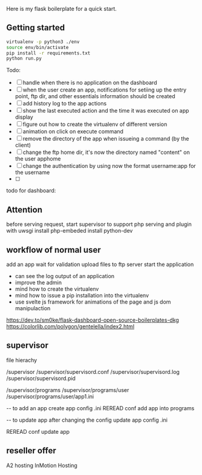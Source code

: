  Here is my flask boilerplate for a quick start.
 
## Getting started 
 
 ```sh
 virtualenv -p python3 ./env
 source env/bin/activate
 pip install -r requirements.txt
 python run.py
 ```

 Todo:

- [ ] handle when there   is no application on the dashboard
- [ ] when the user create an app, notifications for setiing up the entry point, ftp dir, and other essentials information should be created
- [ ] add history log to the app actions
- [ ] show the last executed action and the time it was executed on app display
- [ ] figure out how to create the virtualenv of different version
- [ ] animation on click on execute command
- [ ] remove the directory of the app when issueing a command (by the client)
- [ ] change the ftp home dir, it's now the directory named "content" on the user apphome
- [ ] change the authentication by using now the format username:app for the username
- [ ]
 todo for dashboard:

## Attention
before serving request, start supervisor
to support php serving and plugin with uwsgi install php-embeded
install python-dev 

## workflow of normal user
add an app
wait for validation
upload files to ftp server
start the application

+ can see the log output of an application
+ improve the admin
+ mind how to create the virtualenv
+ mind how to issue a pip installation into the virtualenv
+ use svelte js framework for animations of the page and js dom manipulaction

https://dev.to/sm0ke/flask-dashboard-open-source-boilerplates-dkg
https://colorlib.com/polygon/gentelella/index2.html

## supervisor
file hierachy

/supervisor
/supervisor/supervisord.conf
/supervisor/supervisord.log
/supervisor/supervisord.pid

/supervisor/programs
/supervisor/programs/user
/supervisor/programs/user/app1.ini

-- to add an app
create app config .ini
REREAD conf
add app into programs

-- to update app after changing the config
update app config .ini

REREAD conf
update app

## reseller offer
A2 hosting
InMotion Hosting
